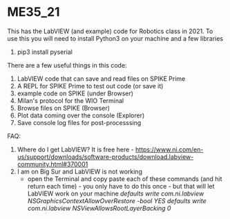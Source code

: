 # ME35_21
This has the LabVIEW (and example) code for Robotics class in 2021.
To use this you will need to install Python3 on your machine and a few libraries
  1. pip3 install pyserial
  
There are a few useful things in this code:
  1. LabVIEW code that can save and read files on SPIKE Prime
  2. A REPL for SPIKE Prime to test out code (or save it)
  3. example code on SPIKE (under Browser)
  4. Milan's protocol for the WIO Terminal
  5. Browse files on SPIKE (Browser)
  6. Plot data coming over the console (Explorer)
  7. Save console log files for post-processsing

FAQ:
  1. Where do I get LabVIEW? It is free here - https://www.ni.com/en-us/support/downloads/software-products/download.labview-community.html#370001
  2. I am on Big Sur and LabVIEW is not working
      - open the Terminal and copy paste each of these commands (and hit return each time) - you only have to do this once - but that will let LabVIEW work on your machine
       <em>defaults write com.ni.labview NSGraphicsContextAllowOverRestore -bool YES</em>
       <em>defaults write com.ni.labview NSViewAllowsRootLayerBacking 0</em>
